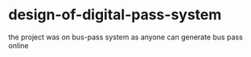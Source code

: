 # design-of-digital-pass-system
the project was on bus-pass system as anyone can generate bus pass online
